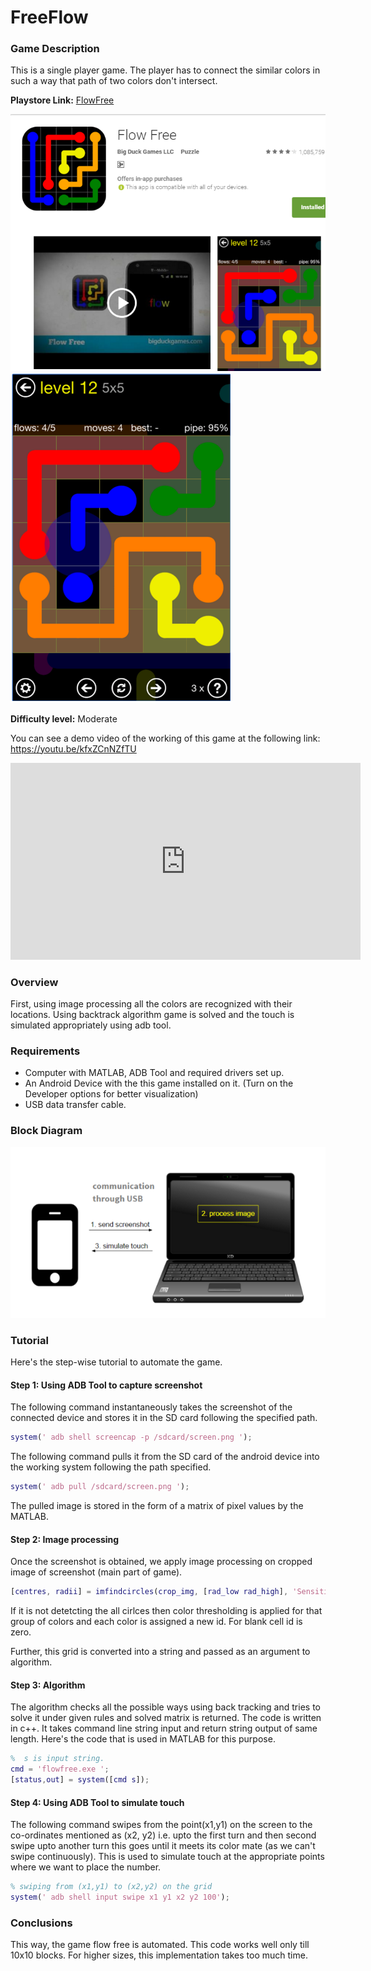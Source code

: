 # FreeFlow

### Game Description

This is a single player game. The player has to connect the similar colors in such a way that path of two colors don't intersect.

**Playstore Link:** [FlowFree](https://play.google.com/store/apps/details?id=com.bigduckgames.flow)

![Playstore](/Images/playstore_flowfree.png)
![Image](/Images/flowfree.png)

**Difficulty level:** Moderate

You can see a demo video of the working of this game at the following link: https://youtu.be/kfxZCnNZfTU

<div class="row" style="text-align:center;">
    <iframe width="560" height="315" src="https://www.youtube.com/embed/kfxZCnNZfTU" frameborder="0" allowfullscreen></iframe>
</div> 

### Overview

First, using image processing all the colors are recognized with their locations. Using backtrack algorithm game is solved and the touch is simulated appropriately using adb tool.


### Requirements

- Computer with MATLAB, ADB Tool and required drivers set up.
- An Android Device with the this game installed on it. (Turn on the Developer options for better visualization)
- USB data transfer cable.

### Block Diagram

![BlockDiagram](/Images/BlockDiagram.png)

### Tutorial

Here's the step-wise tutorial to automate the game.

#### Step 1: Using ADB Tool to capture screenshot

The following command instantaneously takes the screenshot of the connected device and stores it in the SD card following the specified path.
  
```MATLAB                    
system(' adb shell screencap -p /sdcard/screen.png ');
```       

The following command pulls it from the SD card of the android device into the working system following the path specified.

```MATLAB
system(' adb pull /sdcard/screen.png ');
```
  
The pulled image is stored in the form of a matrix of pixel values by the MATLAB.

#### Step 2: Image processing

Once the screenshot is obtained, we apply image processing on cropped image of screenshot (main part of game).

```MATLAB
[centres, radii] = imfindcircles(crop_img, [rad_low rad_high], 'Sensitivity', 0.96);
```

If it is not detetcting the all cirlces then color thresholding is applied for that group of colors and each color is assigned a new id. For blank cell id is zero.

Further, this grid is converted into a string and passed as an argument to algorithm.


#### Step 3: Algorithm

The algorithm checks all the possible ways using back tracking and tries to solve it under given rules and solved matrix is returned. The code is written in c++. It takes command line string input and return string output of same length. Here's the code that is used in MATLAB for this purpose.

```MATLAB
%  s is input string.
cmd = 'flowfree.exe ';
[status,out] = system([cmd s]);
```

#### Step 4: Using ADB Tool to simulate touch

The following command swipes from the point(x1,y1) on the screen to the co-ordinates mentioned as (x2, y2) i.e. upto the first turn and then second swipe upto another turn this goes until it meets its color mate (as we can't swipe continuously). This is used to simulate touch at the appropriate points where we want to place the number.

```MATLAB
% swiping from (x1,y1) to (x2,y2) on the grid
system(' adb shell input swipe x1 y1 x2 y2 100');
```

### Conclusions

This way, the game flow free is automated. This code works well only till 10x10 blocks. For higher sizes, this implementation takes too much time.